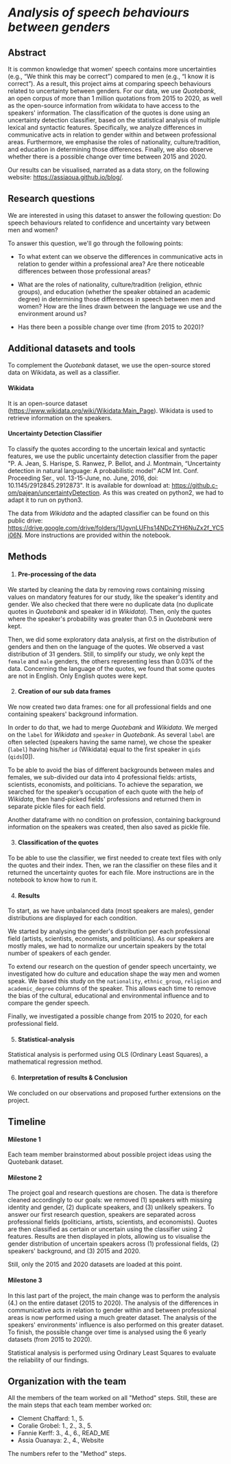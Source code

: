 # *Analysis of speech behaviours between genders*


## Abstract 

It is common knowledge that women’ speech contains more uncertainties (e.g., “We think this may be correct”) compared to men (e.g., “I know it is correct”). As a result, this project aims at comparing speech behaviours related to uncertainty between genders. For our data, we use _Quotebank_, an open corpus of more than 1 million quotations from 2015 to 2020, as well as the open-source information from wikidata to have access to the speakers' information. The classification of the quotes is done using an uncertainty detection classifier, based on the statistical analysis of multiple lexical and syntactic features. Specifically, we analyze differences in communicative acts in relation to gender within and between professional areas. Furthermore, we emphasise the roles of nationality, culture/tradition, and education in determining those differences. Finally, we also observe whether there is a possible change over time between 2015 and 2020.

Our results can be visualised, narrated as a data story, on the following website: https://assiaoua.github.io/blog/.


## Research questions 

We are interested in using this dataset to answer the following question: Do speech behaviours related to confidence and uncertainty vary between men and women?

To answer this question, we'll go through the following points:

- To what extent can we observe the differences in communicative acts in relation to gender within a professional area? Are there noticeable differences between those professional areas?

- What are the roles of nationality, culture/tradition (religion, ethnic groups), and education (whether the speaker obtained an academic degree) in determining those differences in speech between men and women? How are the lines drawn between the language we use and the environment around us?

- Has there been a possible change over time (from 2015 to 2020)?


## Additional datasets and tools
To complement the _Quotebank_ dataset, we use the open-source stored data on Wikidata, as well as a classifier.

#### Wikidata
It is an open-source dataset (https://www.wikidata.org/wiki/Wikidata:Main_Page). Wikidata is used to retrieve information on the speakers.

#### Uncertainty Detection Classifier
To classify the quotes according to the uncertain lexical and syntactic features, we use the public uncertainty detection classifier from the paper "P. A. Jean, S. Harispe, S. Ranwez, P. Bellot, and J. Montmain, “Uncertainty detection in natural language: A probabilistic model” ACM Int. Conf. Proceeding Ser., vol. 13-15-June, no. June, 2016, doi: 10.1145/2912845.2912873". It is available for download at: https://github.c-om/pajean/uncertaintyDetection. As this was created on python2, we had to adapt it to run on python3.

The data from _Wikidata_ and the adapted classifier can be found on this public drive: https://drive.google.com/drive/folders/1UgvnLUFhs14NDcZYH6NuZx2f_YC5i06N. More instructions are provided within the notebook.


## Methods

1. #### Pre-processing of the data

We started by cleaning the data by removing rows containing missing values on mandatory features for our study, like the speaker's identity and gender. We also checked that there were no duplicate data (no duplicate quotes in _Quotebank_ and speaker id in _Wikidata_). Then, only the quotes where the speaker's probability was greater than 0.5 in _Quotebank_ were kept.
  
Then, we did some exploratory data analysis, at first on the distribution of genders and then on the language of the quotes. We observed a vast distribution of 31 genders. Still, to simplify our study, we only kept the `female` and `male` genders, the others representing less than 0.03% of the data. Concerning the language of the quotes, we found that some quotes are not in English. Only English quotes were kept.

2. #### Creation of our sub data frames

We now created two data frames: one for all professional fields and one containing speakers' background information.

In order to do that, we had to merge _Quotebank_ and _Wikidata_. We merged on the `label` for _Wikidata_ and `speaker` in _Quotebank_. As several `label` are often selected (speakers having the same name), we chose the speaker (`label`) having his/her `id` (Wikidata) equal to the first speaker in `qids` (`qids`[0]).

To be able to avoid the bias of different backgrounds between males and females, we sub-divided our data into 4 professional fields: artists, scientists, economists, and politicians. To achieve the separation, we searched for the speaker’s occupation of each quote with the help of _Wikidata_, then hand-picked fields' professions and returned them in separate pickle files for each field.

Another dataframe with no condition on profession, containing background information on the speakers was created, then also saved as pickle file.

3. #### Classification of the quotes

To be able to use the classifier, we first needed to create text files with only the quotes and their index. Then, we ran the classifier on these files and it returned the uncertainty quotes for each file. More instructions are in the notebook to know how to run it.

4. #### Results

To start, as we have unbalanced data (most speakers are males), gender distributions are displayed for each condition.

We started by analysing the gender's distribution per each professional field (artists, scientists, economists, and politicians). As our speakers are mostly males, we had to normalize our uncertain speakers by the total number of speakers of each gender.
 
To extend our research on the question of gender speech uncertainty, we investigated how do culture and education shape the way men and women speak. We based this study on the `nationality`, `ethnic_group`, `religion` and `academic_degree` columns of the speaker. This allows each time to remove the bias of the cultural, educational and environmental influence and to compare the gender speech.

Finally, we investigated a possible change from 2015 to 2020, for each professional field.

5. #### Statistical-analysis

Statistical analysis is performed using OLS (Ordinary Least Squares), a mathematical regression method.

6. #### Interpretation of results & Conclusion

We concluded on our observations and proposed further extensions on the project.


## Timeline 

#### Milestone 1

Each team member brainstormed about possible project ideas using the Quotebank dataset.

#### Milestone 2

The project goal and research questions are chosen. The data is therefore cleaned accordingly to our goals: we removed (1) speakers with missing identity and gender, (2) duplicate speakers, and (3) unlikely speakers. To answer our first research question, speakers are separated across professional fields (politicians, artists, scientists, and economists). Quotes are then classified as certain or uncertain using the classifier using 2 features. Results are then displayed in plots, allowing us to visualise the gender distribution of uncertain speakers across (1) professional fields, (2) speakers' background, and (3) 2015 and 2020.

Still, only the 2015 and 2020 datasets are loaded at this point.

#### Milestone 3

In this last part of the project, the main change was to perform the analysis (4.) on the entire dataset (2015 to 2020). The analysis of the differences in communicative acts in relation to gender within and between professional areas is now performed using a much greater dataset. The analysis of the speakers' environments' influence is also performed on this greater dataset. To finish, the possible change over time is analysed using the 6 yearly datasets (from 2015 to 2020).

Statistical analysis is performed using Ordinary Least Squares to evaluate the reliability of our findings.


## Organization with the team

All the members of the team worked on all "Method" steps. Still, these are the main steps that each team member worked on:

- Clement Chaffard: 1., 5.
- Coralie Grobel: 1., 2., 3., 5.
- Fannie Kerff: 3., 4., 6., READ_ME
- Assia Ouanaya: 2., 4., Website

The numbers refer to the "Method" steps.
